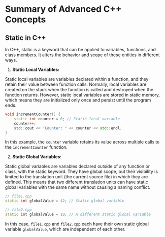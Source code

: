# Summary of Advanced C++ Concepts

## Static in C++

In C++, static is a keyword that can be applied to variables, functions, and class members. It alters the behavior and scope of these entities in different ways.

1. **Static Local Variables:**

Static local variables are variables declared within a function, and they retain their value between function calls. Normally, local variables are created on the stack when the function is called and destroyed when the function returns. However, static local variables are stored in static memory, which means they are initialized only once and persist until the program ends.

```C++
void incrementCounter() {
    static int counter = 0; // Static local variable
    counter++;
    std::cout << "Counter: " << counter << std::endl;
}
```

In this example, the `counter` variable retains its value across multiple calls to the `incrementCounter` function.

2. **Static Global Variables:**

Static global variables are variables declared outside of any function or class, with the static keyword. They have global scope, but their visibility is limited to the translation unit (the current source file) in which they are defined. This means that two different translation units can have static global variables with the same name without causing a naming conflict.

```C++
// file1.cpp
static int globalValue = 42; // Static global variable

// file2.cpp
static int globalValue = 10; // A different static global variable
```

In this case, `file1.cpp` and `file2.cpp` each have their own static global variable `globalValue`, which are independent of each other.
